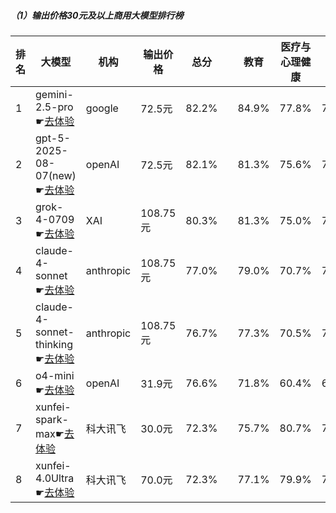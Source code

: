 ##### （1）输出价格30元及以上商用大模型排行榜
|排名|大模型|机构|输出价格|总分| |教育|医疗与心理健康|金融|法律与行政公务|推理与数学计算|语言与指令遵从|
|---|-----|---|-------|---|-|---|-----------|----|-----------|------------|-----------|
|1|gemini-2.5-pro☛[去体验](https://nonelinear.com/static/modelcompare.html?type=proprietary)|google|72.5元|82.2%| |        84.9%|77.8%|78.5%|        78.8%|83.2%|85.6%|
|2|gpt-5-2025-08-07(new)☛[去体验](https://nonelinear.com/static/modelcompare.html?type=proprietary)|openAI|72.5元|82.1%| |        81.3%|75.6%|71.3%|        73.7%|88.7%|88.6%|
|3|grok-4-0709☛[去体验](https://nonelinear.com/static/modelcompare.html?type=proprietary)|XAI|108.75元|80.3%| |        81.3%|75.0%|75.1%|        74.0%|80.9%|87.5%|
|4|claude-4-sonnet☛[去体验](https://nonelinear.com/static/modelcompare.html?type=proprietary)|anthropic|108.75元|77.0%| |        79.0%|70.7%|71.1%|        70.0%|75.1%|87.7%|
|5|claude-4-sonnet-thinking☛[去体验](https://nonelinear.com/static/modelcompare.html?type=proprietary)|anthropic|108.75元|76.7%| |        77.3%|70.5%|72.2%|        65.0%|78.4%|86.0%|
|6|o4-mini☛[去体验](https://nonelinear.com/static/modelcompare.html?type=proprietary)|openAI|31.9元|76.6%| |        71.8%|60.4%|66.5%|        63.3%|91.0%|84.5%|
|7|xunfei-spark-max☛[去体验](https://nonelinear.com/static/modelcompare.html?type=proprietary)|科大讯飞|30.0元|72.3%| |        75.7%|80.7%|75.5%|        68.7%|60.0%|79.0%|
|8|xunfei-4.0Ultra☛[去体验](https://nonelinear.com/static/modelcompare.html?type=proprietary)|科大讯飞|70.0元|72.3%| |        77.1%|79.9%|75.5%|        67.3%|60.5%|78.7%|
